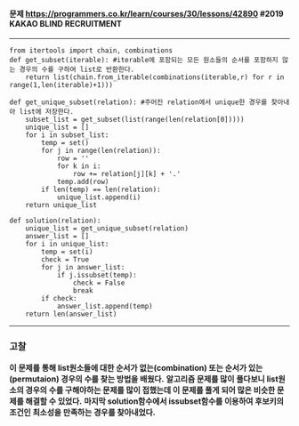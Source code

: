 #### 문제 <https://programmers.co.kr/learn/courses/30/lessons/42890>  #2019 KAKAO BLIND RECRUITMENT

---
```
from itertools import chain, combinations
def get_subset(iterable): #iterable에 포함되는 모든 원소들의 순서를 포함하지 않는 경우의 수를 구하여 list로 반환한다.
    return list(chain.from_iterable(combinations(iterable,r) for r in range(1,len(iterable)+1)))

def get_unique_subset(relation): #주어진 relation에서 unique한 경우를 찾아내아 list에 저장한다.
    subset_list = get_subset(list(range(len(relation[0]))))
    unique_list = []
    for i in subset_list:
        temp = set()
        for j in range(len(relation)):
            row = ''
            for k in i:
                row += relation[j][k] + '.'
            temp.add(row)
        if len(temp) == len(relation):
            unique_list.append(i)
    return unique_list

def solution(relation):
    unique_list = get_unique_subset(relation)
    answer_list = []
    for i in unique_list:
        temp = set(i)
        check = True
        for j in answer_list:
            if j.issubset(temp):
                check = False
                break
        if check:
            answer_list.append(temp)
    return len(answer_list)
```
---

### 고찰 
**이 문제를 통해 list원소들에 대한 순서가 없는(combination) 또는 순서가 있는(permutaion) 경우의 수를 찾는 방법을 배웠다.**
**알고리즘 문제를 많이 풀다보니 list원소의 경우의 수를 구해야하는 문제를 많이 접했는데 이 문제를 풀게 되어 많은 비슷한 문제를 해결할 수 있었다.**
**마지막 solution함수에서 issubset함수를 이용하여 후보키의 조건인 최소성을 만족하는 경우를 찾아내었다.**
